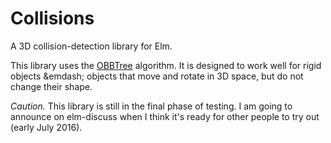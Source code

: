 Collisions
==========

A 3D collision-detection library for Elm.

This library uses the [OBBTree](http://gamma.cs.unc.edu/SSV/obb.pdf) algorithm. It is designed to work well for rigid objects &emdash; objects that move and rotate in 3D space, but do not change their shape.

*Caution.* This library is still in the final phase of testing. I am going to announce on elm-discuss when I think it's ready for other people to try out (early July 2016).